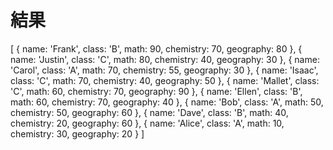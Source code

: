 # 結果

[
  { name: 'Frank', class: 'B', math: 90, chemistry: 70, geography: 80 },
  {
    name: 'Justin',
    class: 'C',
    math: 80,
    chemistry: 40,
    geography: 30
  },
  { name: 'Carol', class: 'A', math: 70, chemistry: 55, geography: 30 },
  { name: 'Isaac', class: 'C', math: 70, chemistry: 40, geography: 50 },
  {
    name: 'Mallet',
    class: 'C',
    math: 60,
    chemistry: 70,
    geography: 90
  },
  { name: 'Ellen', class: 'B', math: 60, chemistry: 70, geography: 40 },
  { name: 'Bob', class: 'A', math: 50, chemistry: 50, geography: 60 },
  { name: 'Dave', class: 'B', math: 40, chemistry: 20, geography: 60 },
  { name: 'Alice', class: 'A', math: 10, chemistry: 30, geography: 20 }
]
